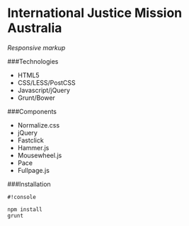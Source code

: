 # International Justice Mission Australia
*Responsive markup*

###Technologies

* HTML5
* CSS/LESS/PostCSS
* Javascript/jQuery
* Grunt/Bower


###Components

* Normalize.css
* jQuery
* Fastclick
* Hammer.js
* Mousewheel.js
* Pace
* Fullpage.js


###Installation


```
#!console

npm install
grunt
```
